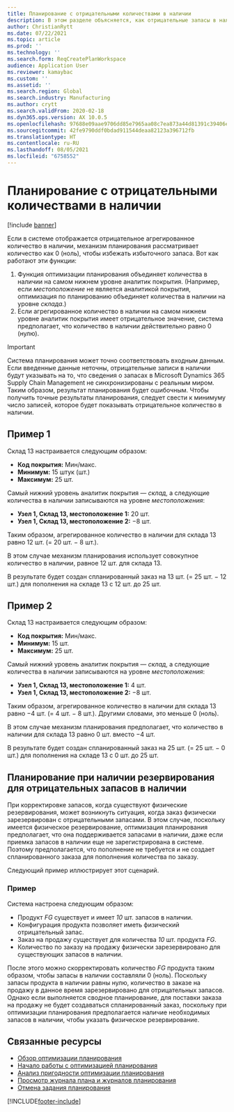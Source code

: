 ```yaml
---
title: Планирование с отрицательными количествами в наличии
description: В этом разделе объясняется, как отрицательные запасы в наличии обрабатываются при использовании оптимизации планирования.
author: ChristianRytt
ms.date: 07/22/2021
ms.topic: article
ms.prod: ''
ms.technology: ''
ms.search.form: ReqCreatePlanWorkspace
audience: Application User
ms.reviewer: kamaybac
ms.custom: ''
ms.assetid: ''
ms.search.region: Global
ms.search.industry: Manufacturing
ms.author: crytt
ms.search.validFrom: 2020-02-18
ms.dyn365.ops.version: AX 10.0.5
ms.openlocfilehash: 97688e09aae9706dd85e7965aa08c7ea873a44d81391c39406e2e6367660e0d0
ms.sourcegitcommit: 42fe9790ddf0bdad911544deaa82123a396712fb
ms.translationtype: HT
ms.contentlocale: ru-RU
ms.lasthandoff: 08/05/2021
ms.locfileid: "6758552"
---
```

# <a name="planning-with-negative-on-hand-quantities"></a>Планирование с отрицательными количествами в наличии

[!include [banner](../../includes/banner.md)]

Если в системе отображается отрицательное агрегированное количество в наличии, механизм планирования рассматривает количество как 0 (ноль), чтобы избежать избыточного запаса. Вот как работают эти функции:

1. Функция оптимизации планирования объединяет количества в наличии на самом нижнем уровне аналитик покрытия. (Например, если *местоположение* не является аналитикой покрытия, оптимизация по планированию объединяет количества в наличии на уровне *склада*.)
1. Если агрегированное количество в наличии на самом нижнем уровне аналитик покрытия имеет отрицательное значение, система предполагает, что количество в наличии действительно равно 0 (нулю).

> [!IMPORTANT]
> Система планирования может точно соответствовать входным данным. Если введенные данные неточны, отрицательные записи в наличии будут указывать на то, что сведения о запасах в Microsoft Dynamics 365 Supply Chain Management не синхронизированы с реальным миром. Таким образом, результат планирования будет ошибочным. Чтобы получить точные результаты планирования, следует свести к минимуму число записей, которое будет показывать отрицательное количество в наличии.

## <a name="example-1"></a>Пример 1

Склад 13 настраивается следующим образом:

- **Код покрытия:** Мин/макс.
- **Минимум:** 15 штук (шт.)
- **Максимум:** 25 шт.

Самый нижний уровень аналитик покрытия — *склад*, а следующие количества в наличии записываются на уровне *местоположения*:

- **Узел 1, Склад 13, местоположение 1:** 20 шт.
- **Узел 1, Склад 13, местоположение 2:** &minus;8 шт.

Таким образом, агрегированное количество в наличии для склада 13 равно 12 шт. (= 20 шт. &minus; 8 шт.).

В этом случае механизм планирования использует совокупное количество в наличии, равное 12 шт. для склада 13.

В результате будет создан спланированный заказ на 13 шт. (= 25 шт. &minus; 12 шт.) для пополнения на складе 13 с 12 шт. до 25 шт.

## <a name="example-2"></a>Пример 2

Склад 13 настраивается следующим образом:

- **Код покрытия:** Мин/макс.
- **Минимум:** 15 шт.
- **Максимум:** 25 шт.

Самый нижний уровень аналитик покрытия — *склад*, а следующие количества в наличии записываются на уровне *местоположения*:

- **Узел 1, Склад 13, местоположение 1:** 4 шт.
- **Узел 1, Склад 13, местоположение 2:** &minus;8 шт.

Таким образом, агрегированное количество в наличии для склада 13 равно &minus;4 шт. (= 4 шт. &minus; 8 шт.). Другими словами, это меньше 0 (ноль).

В этом случае механизм планирования предполагает, что количество в наличии для склада 13 равно 0 шт. вместо &minus;4 шт.

В результате будет создан спланированный заказ на 25 шт. (= 25 шт. &minus; 0 шт.) для пополнения на складе 13 с 0 шт. до 25 шт.

## <a name="planning-when-there-is-a-reservation-against-negative-on-hand-inventory"></a>Планирование при наличии резервирования для отрицательных запасов в наличии

При корректировке запасов, когда существуют физические резервирования, может возникнуть ситуация, когда заказ физически зарезервирован с отрицательными запасами. В этом случае, поскольку имеется физическое резервирование, оптимизация планирования предполагает, что она поддерживается запасами в наличии, даже если приемка запасов в наличии еще не зарегистрирована в системе. Поэтому предполагается, что пополнение не требуется и не создает спланированного заказа для пополнения количества по заказу.

Следующий пример иллюстрирует этот сценарий.

### <a name="example"></a>Пример

Система настроена следующим образом:

- Продукт *FG* существует и имеет *10* шт. запасов в наличии.
- Конфигурация продукта позволяет иметь физический отрицательный запас.
- Заказ на продажу существует для количества *10* шт. продукта *FG*.
- Количество по заказу на продажу физически зарезервировано для существующих запасов в наличии.

После этого можно скорректировать количество *FG* продукта таким образом, чтобы запасы в наличии составляли 0 (ноль). Поскольку запасы продукта в наличии равны нулю, количество в заказе на продажу в данное время зарезервировано для отрицательных запасов. Однако если выполняется сводное планирование, для поставки заказа на продажу не будет создаваться спланированный заказ, поскольку при оптимизации планирования предполагается наличие необходимых запасов в наличии, чтобы указать физическое резервирование.

## <a name="related-resources"></a>Связанные ресурсы

- [Обзор оптимизации планирования](planning-optimization-overview.md)
- [Начало работы с оптимизацией планирования](get-started.md)
- [Анализ пригодности оптимизации планирования](planning-optimization-fit-analysis.md)
- [Просмотр журнала плана и журналов планирования](plan-history-logs.md)
- [Отмена задания планирования](cancel-planning-job.md)

[!INCLUDE[footer-include](../../../includes/footer-banner.md)]
